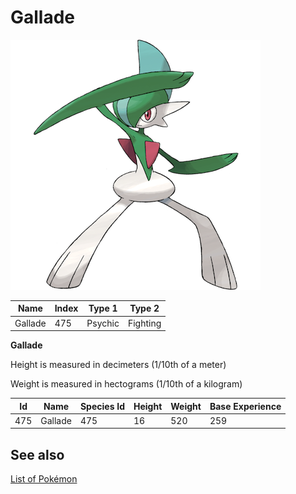 # Gallade


![Gallade](images/475.png)

| **Name** | **Index** | **Type 1** | **Type 2** |
|----|----|----|----|
| Gallade | 475 | Psychic | Fighting  |

**Gallade** 


Height is measured in decimeters (1/10th of a meter)

Weight is measured in hectograms (1/10th of a kilogram)

| **Id** | **Name** | **Species Id** | **Height** | **Weight** | **Base Experience** |
|--------|----------|----------------|------------|------------|---------------------|
| 475 | Gallade | 475 | 16 | 520 | 259 |


## See also

[List of Pokémon](../pokemon.md)
